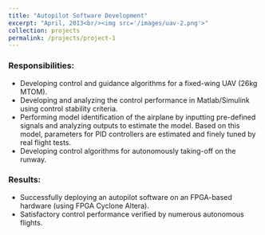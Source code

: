 ```yaml
---
title: "Autopilot Software Development"
excerpt: "April, 2013<br/><img src='/images/uav-2.png'>"
collection: projects
permalink: /projects/project-1
---
```


### Responsibilities:
* Developing control and guidance algorithms for a fixed-wing UAV (26kg MTOM).
* Developing and analyzing the control performance in Matlab/Simulink using control stability criteria.
* Performing model identification of the airplane by inputting pre-defined signals and analyzing outputs to estimate the model. Based on this model, parameters for PID controllers are estimated and finely tuned by real flight tests.
* Developing control algorithms for autonomously taking-off on the runway.

### Results:
* Successfully deploying an autopilot software on an FPGA-based hardware (using FPGA Cyclone Altera).
* Satisfactory control performance verified by numerous autonomous flights.
